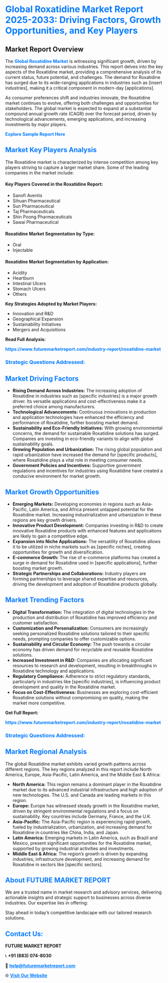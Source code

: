 <h1 style="color: #007BFF;">Global Roxatidine Market Report 2025-2033: Driving Factors, Growth Opportunities, and Key Players</h1>

<section id="overview">
<h2>Market Report Overview</h2>
<p>The <a href="https://www.futuremarketreport.com/industry-report/roxatidine-market" style="color: #007BFF; text-decoration: none;"><strong>Global Roxatidine Market</strong></a> is witnessing significant growth, driven by increasing demand across various industries. This report delves into the key aspects of the Roxatidine market, providing a comprehensive analysis of its current status, future potential, and challenges. The demand for Roxatidine has surged due to its wide-ranging applications in industries such as [insert industries], making it a critical component in modern-day [applications].</p>
<p>As consumer preferences shift and industries innovate, the Roxatidine market continues to evolve, offering both challenges and opportunities for stakeholders. The global market is expected to expand at a substantial compound annual growth rate (CAGR) over the forecast period, driven by technological advancements, emerging applications, and increasing investments by major players.</p>
</section>

<section id="overview">
<p><a href="https://www.futuremarketreport.com/request-sample/reportId=41671" style="color: #007BFF; text-decoration: none;"><strong>Explore Sample Report Here</strong></a></p>
</section>

<section id="key-players">
<h2 style="color: #007BFF;">Market Key Players Analysis</h2>
<p>The Roxatidine market is characterized by intense competition among key players striving to capture a larger market share. Some of the leading companies in the market include:</p>
<h4>Key Players Covered in the Roxatidine Report:</h4>
<ul><li>Sanofi Aventis</li><li>Sihuan Pharmaceutical</li><li>Sun Pharmaceutical</li><li>Taj Pharmaceuticals</li><li>Shin Poong Pharmaceuticals</li><li>Sawai Pharmaceutical</li></ul>
<h4>Roxatidine Market Segmentation by Type:</h4>
<ul><li>Oral</li><li>Injectable</li></ul>

<h4>Roxatidine Market Segmentation by Application:</h4>
<ul><li>Acidity</li><li>Heartburn</li><li>Intestinal Ulcers</li><li>Stomach Ulcers</li><li>Others</li></ul>
<p><strong>Key Strategies Adopted by Market Players:</strong></p>
<ul>
<li>Innovation and R&D</li>
<li>Geographical Expansion</li>
<li>Sustainability Initiatives</li>
<li>Mergers and Acquisitions</li>
</ul>
</section>

<section>
<p><strong>Read Full Analysis: </strong></p><a href="https://www.futuremarketreport.com/industry-report/roxatidine-market" style="color: #007BFF; text-decoration: none;"><strong>https://www.futuremarketreport.com/industry-report/roxatidine-market</strong></a>
<h3 style="color: #007BFF;">Strategic Questions Addressed:</h3>
</section>

<section id="driving-factors">
<h2 style="color: #007BFF;">Market Driving Factors</h2>
<ul>
<li><strong>Rising Demand Across Industries:</strong> The increasing adoption of Roxatidine in industries such as [specific industries] is a major growth driver. Its versatile applications and cost-effectiveness make it a preferred choice among manufacturers.</li>
<li><strong>Technological Advancements:</strong> Continuous innovations in production and application technologies have enhanced the efficiency and performance of Roxatidine, further boosting market demand.</li>
<li><strong>Sustainability and Eco-Friendly Initiatives:</strong> With growing environmental concerns, the demand for sustainable Roxatidine solutions has surged. Companies are investing in eco-friendly variants to align with global sustainability goals.</li>
<li><strong>Growing Population and Urbanization:</strong> The rising global population and rapid urbanization have increased the demand for [specific products], where Roxatidine plays a vital role in meeting consumer needs.</li>
<li><strong>Government Policies and Incentives:</strong> Supportive government regulations and incentives for industries using Roxatidine have created a conducive environment for market growth.</li>
</ul>
</section>

<section id="growth-opportunities">
<h2 style="color: #007BFF;">Market Growth Opportunities</h2>
<ul>
<li><strong>Emerging Markets:</strong> Developing economies in regions such as Asia-Pacific, Latin America, and Africa present untapped potential for the Roxatidine market. Increasing industrialization and urbanization in these regions are key growth drivers.</li>
<li><strong>Innovative Product Development:</strong> Companies investing in R&D to create innovative Roxatidine products with enhanced features and applications are likely to gain a competitive edge.</li>
<li><strong>Expansion into Niche Applications:</strong> The versatility of Roxatidine allows it to be utilized in niche markets such as [specific niches], creating opportunities for growth and diversification.</li>
<li><strong>E-commerce Growth:</strong> The rise of e-commerce platforms has created a surge in demand for Roxatidine used in [specific applications], further boosting market growth.</li>
<li><strong>Strategic Partnerships and Collaborations:</strong> Industry players are forming partnerships to leverage shared expertise and resources, driving the development and adoption of Roxatidine products globally.</li>
</ul>
</section>

<section id="trending-factors">
<h2 style="color: #007BFF;">Market Trending Factors</h2>
<ul>
<li><strong>Digital Transformation:</strong> The integration of digital technologies in the production and distribution of Roxatidine has improved efficiency and customer satisfaction.</li>
<li><strong>Customization and Personalization:</strong> Consumers are increasingly seeking personalized Roxatidine solutions tailored to their specific needs, prompting companies to offer customizable options.</li>
<li><strong>Sustainability and Circular Economy:</strong> The push towards a circular economy has driven demand for recyclable and reusable Roxatidine solutions.</li>
<li><strong>Increased Investment in R&D:</strong> Companies are allocating significant resources to research and development, resulting in breakthroughs in Roxatidine technology and applications.</li>
<li><strong>Regulatory Compliance:</strong> Adherence to strict regulatory standards, particularly in industries like [specific industries], is influencing product development and quality in the Roxatidine market.</li>
<li><strong>Focus on Cost-Effectiveness:</strong> Businesses are exploring cost-efficient Roxatidine solutions without compromising on quality, making the market more competitive.</li>
</ul>
</section>

<section>
<p><strong>Get Full Report: </strong></p><a href="https://www.futuremarketreport.com/industry-report/roxatidine-market" style="color: #007BFF; text-decoration: none;"><strong>https://www.futuremarketreport.com/industry-report/roxatidine-market</strong></a>
<h3 style="color: #007BFF;">Strategic Questions Addressed:</h3>
</section>


<section id="regional-analysis">
<h2 style="color: #007BFF;">Market Regional Analysis</h2>
<p>The global Roxatidine market exhibits varied growth patterns across different regions. The key regions analyzed in this report include North America, Europe, Asia-Pacific, Latin America, and the Middle East & Africa:</p>
<ul>
<li><strong>North America:</strong> This region remains a dominant player in the Roxatidine market due to its advanced industrial infrastructure and high adoption of new technologies. The U.S. and Canada are leading markets in this region.</li>
<li><strong>Europe:</strong> Europe has witnessed steady growth in the Roxatidine market, driven by stringent environmental regulations and a focus on sustainability. Key countries include Germany, France, and the U.K.</li>
<li><strong>Asia-Pacific:</strong> The Asia-Pacific region is experiencing rapid growth, fueled by industrialization, urbanization, and increasing demand for Roxatidine in countries like China, India, and Japan.</li>
<li><strong>Latin America:</strong> Emerging markets in Latin America, such as Brazil and Mexico, present significant opportunities for the Roxatidine market, supported by growing industrial activities and investments.</li>
<li><strong>Middle East & Africa:</strong> The region’s growth is driven by expanding industries, infrastructure development, and increasing demand for Roxatidine in sectors like [specific sectors].</li>
</ul>
</section>

<footer>
<h2 style="color: #007BFF;">About FUTURE MARKET REPORT</h2>
<p>We are a trusted name in market research and advisory services, delivering actionable insights and strategic support to businesses across diverse industries. Our expertise lies in offering:</p>

<p>Stay ahead in today’s competitive landscape with our tailored research solutions.</p>

<h2 style="color: #007BFF;">Contact Us:</h2>
<p><strong>FUTURE MARKET REPORT</strong></p>
<p>📞 <strong>+91 (883) 074-8030</strong></p>
<p>📧 <strong><a href="mailto:help@futuremarketreport.com" style="color: #007BFF;">help@futuremarketreport.com</a></strong></p>
<p>🌐 <strong><a href="https://www.futuremarketreport.com/" style="color: #007BFF;">Visit Our Website</a></strong></p>
</footer>